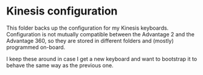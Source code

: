 Kinesis configuration
=====================

This folder backs up the configuration for my Kinesis keyboards.
Configuration is not mutually compatible between the Advantage 2 and
the Advantage 360, so they are stored in different folders and
(mostly) programmed on-board.

I keep these around in case I get a new keyboard and want to bootstrap
it to behave the same way as the previous one.
